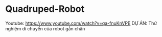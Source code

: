 # Quadruped-Robot
 Youtube: https://www.youtube.com/watch?v=qa-fnuKnVPE
 DỰ ÁN: Thử nghiệm di chuyển của robot gắn chân
 
